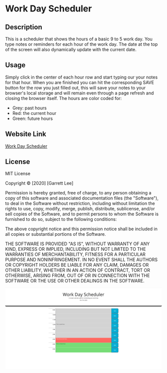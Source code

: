 # Work Day Scheduler

## Description
This is a scheduler that shows the hours of a basic 9 to 5 work day. You type notes or reminders for each hour of the work day. The date at the top of the screen will also dynamically
update with the current date.

## Usage
Simply click in the center of each hour row and start typing our your notes for that hour. When you are finished you can hit the corresponding SAVE button for the row you just filled out,
this will save your notes to your browser's local storage and will remain even through a page refresh and closing the browser itself. The hours are color coded for:
- Grey: past hours
- Red: the current hour
- Green: future hours

## Website Link
[Work Day Scheduler](https://rgl10d.github.io/work-day-scheduler/)

## License
MIT License

Copyright © [2020] [Garrett Lee]

Permission is hereby granted, free of charge, to any person obtaining a copy
of this software and associated documentation files (the "Software"), to deal
in the Software without restriction, including without limitation the rights
to use, copy, modify, merge, publish, distribute, sublicense, and/or sell
copies of the Software, and to permit persons to whom the Software is
furnished to do so, subject to the following conditions:

The above copyright notice and this permission notice shall be included in all
copies or substantial portions of the Software.

THE SOFTWARE IS PROVIDED "AS IS", WITHOUT WARRANTY OF ANY KIND, EXPRESS OR
IMPLIED, INCLUDING BUT NOT LIMITED TO THE WARRANTIES OF MERCHANTABILITY,
FITNESS FOR A PARTICULAR PURPOSE AND NONINFRINGEMENT. IN NO EVENT SHALL THE
AUTHORS OR COPYRIGHT HOLDERS BE LIABLE FOR ANY CLAIM, DAMAGES OR OTHER
LIABILITY, WHETHER IN AN ACTION OF CONTRACT, TORT OR OTHERWISE, ARISING FROM,
OUT OF OR IN CONNECTION WITH THE SOFTWARE OR THE USE OR OTHER DEALINGS IN THE
SOFTWARE.

![screenshot](schedulerScreenshot.png)
